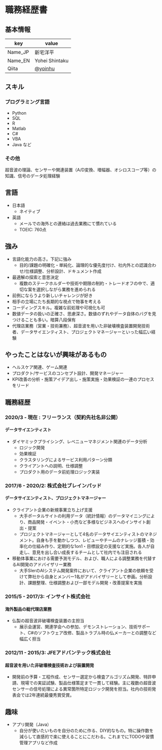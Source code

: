 # 職務経歴書

## 基本情報
|key|value|
|---|-----|
|Name_JP|新宅洋平|
|Name_EN|Yohei Shintaku|
|Qiita|[@yoinhu](https://qiita.com/yoinhu)|

## スキル
### プログラミング言語
- Python
- SQL
- R
- Matlab
- C#
- VBA
- Java
など
### その他
超音波の理論、センサーや関連装置（A/D変換、増幅器、オシロスコープ等）の知識、信号のデータ処理経験

## 言語

- 日本語
  - ネイティブ
- 英語
  - メールでの海外との連絡は過去業務にて慣れている
  - TOEIC: 760点

## 強み
- 言語化能力の高さ。下記に強み
  - 目的/課題の明確化・単純化、論理的な優先度付け、社内外との認識合わせ/仕様調整、分析設計、ドキュメント作成
- 最適解の探索と意思決定
  - 複数のステークホルダーや技術や期限の制約・トレードオフの中で、適切な案を選択しながら業務を進められる
- 前例にならうより新しいチャレンジが好き
- 相手の立場にたち長期的な視点で物事を考える
- コーディングスキル。複雑な前処理や可視化も可
- 数値データの扱いの正確さ、思慮深さ。数値のずれやデータ自体のバグを見つけることも多い。暗算八段保有
- 代理店業務（営業・技術兼務）、超音波を用いた非破壊検査装置開発技術者、データサイエンティスト、プロジェクトマネージャーといった幅広い経験

## やったことはないが興味があるもの
- ヘルスケア関連、ゲーム関連
- プロダクト/サービスのコンセプト設計、開発マネージャー
- KPI改善の分析・施策アイデア出し・施策実施・効果検証の一連のプロセスをリード

## 職務経歴

### 2020/3 - 現在 : フリーランス（契約先社名非公開）
#### データサイエンティスト
- ダイヤミックプライシング、レベニューマネジメント関連のデータ分析
  - ロジック開発
  - 効果検証
  - クラスタリングによるサービス利用パターン分類
  - クライアントへの説明、仕様調整
  - プロダクト用のデータ前処理ロジック実装

### 2017/6 - 2020/2: 株式会社ブレインパッド

#### データサイエンティスト、プロジェクトマネージャー
- クライアント企業の新規事業立ち上げ支援
  - 大手ポータルサイトの利用データ（統計情報）のデータマイニングにより、商品開発・イベント・小売など多様なビジネスへのインサイト創出・提案
  - プロジェクトマネージャーとして4名のデータサイエンティストのマネジメント。自身も手を動かしつつ、レビューやチームのナレッジ蓄積・効率化の仕組み作り、定期的な1on1・目標設定の支援など実施。各人が自走し、意見を出し合い成長するチームとして社内でも注目される
- 移動体事業における需要予測モデル、および、職人による調整業務を代替するAI開発のアドバイザリー業務
  - 大手SIerのAIシステム開発案件において、クライアント企業の依頼を受けて弊社から自身とメンバー1名がアドバイザリーとして参画。分析設計、課題整理、仕様調整および一部モデル開発・改善提案を実施

### 2015/5 - 2017/3: インサイト株式会社

#### 海外製品の総代理店業務
- 仏製の超音波非破壊検査装置の主担当
  - 展示会運営、関連学会への参加、デモンストレーション、技術サポート、C#のソフトウェア改修、製品トラブル時の仏メーカーとの調整など幅広く担当

### 2012/11 - 2015/3: JFEアドバンテック株式会社
#### 超音波を用いた非破壊検査技術および装置開発
- 開発前の予算・工程作成、センサー選定から検査アルゴリズム開発、特許申請、現場での実証試験、製品仕様策定まで一貫して経験。主に複数の超音波センサーの信号処理による異常箇所特定ロジック開発を担当。社内の技術発表会では2年連続最優秀賞受賞。

## 趣味
- アプリ開発（Java）
  - 自分が使いたいものを自分のために作る、DIY的なもの。特に操作数を減らして直感的で楽に使えることにこだわる。これまでにTODOや習慣管理アプリなど作成